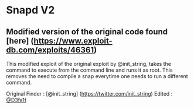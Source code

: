 # Snapd V2

## Modified version of the original code found [here] (https://www.exploit-db.com/exploits/46361)
This modified exploit of the original exploit by @init_string, takes the command to execute from the command line and runs it as root. This removes the need to compile a snap everytime one needs to run a different command.


Original Finder : [@init_string] (https://twitter.com/init_string) 
Edited : [@D3fa1t](https://twitter.com/D3fa1t_)
